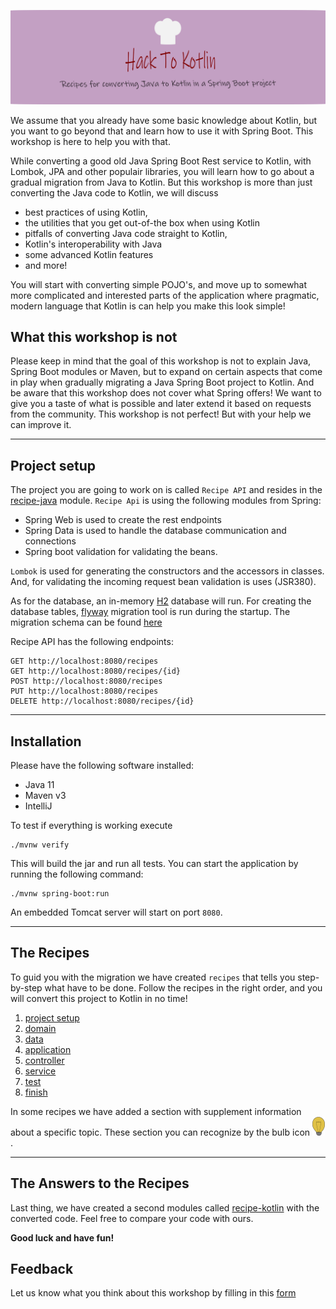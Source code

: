 ![](recipes/sources/png/HackToKotlinLogo.png)

We assume that you already have some basic knowledge about Kotlin, but you want to go beyond that and learn how to use
it with Spring Boot.
This workshop is here to help you with that.

While converting a good old Java Spring Boot Rest service to Kotlin, with Lombok, JPA and other populair libraries,
you will learn how to go about a gradual migration from Java to Kotlin. But this workshop is more than just converting the Java code to Kotlin,
we will discuss

- best practices of using Kotlin,
- the utilities that you get out-of-the box when using Kotlin
- pitfalls of converting Java code straight to Kotlin,
- Kotlin's interoperability with Java
- some advanced Kotlin features
- and more!

You will start with converting simple POJO's, and move up to somewhat more complicated and interested parts of the
application where pragmatic, modern language that Kotlin is can help you make this look simple!

## What this workshop is not

Please keep in mind that the goal of this workshop is not to explain Java, Spring Boot modules or Maven, but to expand on
certain aspects that come in play when gradually
migrating a Java Spring Boot project to Kotlin. And be aware that this workshop does not cover what Spring offers! We want to give
you a taste of what is
possible and later extend it based on requests from the community. 
This workshop is not perfect! But with your help we can improve it.

---

## Project setup

The project you are going to work on is called `Recipe API` and resides in the [recipe-java](recipe-kotlin) module.
`Recipe Api` is using the following modules from Spring:

- Spring Web is used to create the rest endpoints
- Spring Data is used to handle the database communication and connections
- Spring boot validation for validating the beans.

`Lombok` is used for generating the constructors and the accessors in classes.
And, for validating the incoming request bean validation is uses (JSR380).

As for the database, an in-memory [H2](https://www.h2database.com/html/main.html) database will run.
For creating the database tables, [flyway](https://flywaydb.org/documentation/getstarted/how) migration
tool is run during the startup.
The migration schema can be found [here](recipe-java/src/main/resources/db/migration/V1_0__recipes.sql)

Recipe API has the following endpoints:

````
GET http://localhost:8080/recipes
GET http://localhost:8080/recipes/{id}
POST http://localhost:8080/recipes
PUT http://localhost:8080/recipes
DELETE http://localhost:8080/recipes/{id}
````

---

## Installation

Please have the following software installed:

- Java 11
- Maven v3
- IntelliJ

To test if everything is working execute

```shell 
./mvnw verify
```

This will build the jar and run all tests. You can start the application by running the following command:

```shell
./mvnw spring-boot:run
```

An embedded Tomcat server will start on port ``8080``.

---

## The Recipes

To guid you with the migration we have created `recipes` that tells you step-by-step what have to be done.
Follow the recipes in the right order, and you will convert this project to Kotlin in no time!

1) [project setup](recipes/1-project-setup/Recipe.md)  
2) [domain](recipes/2-domain-models/Recipe.md)  
3) [data](recipes/3-data/Recipe.md)  
4) [application](recipes/4-application/Recipe.md)  
5) [controller](recipes/5-controller/Recipe.md)  
6) [service](recipes/6-service/Recipe.md)  
7) [test](recipes/7-test/Recipe.md)    
8) [finish](recipes/Finish.md)

In some recipes we have added a section with supplement information about a specific topic.
These section you can recognize by the bulb icon ![](recipes/sources/png/light-bulb-xs.png).  

---

## The Answers to the Recipes

Last thing, we have created a second modules called [recipe-kotlin](recipe-kotlin) with the converted code.
Feel free to compare your code with ours.

**Good luck and have fun!**

## Feedback

Let us know what you think about this workshop by filling in this [form](https://forms.gle/NYLUQQYk4YKRGB5DA)
